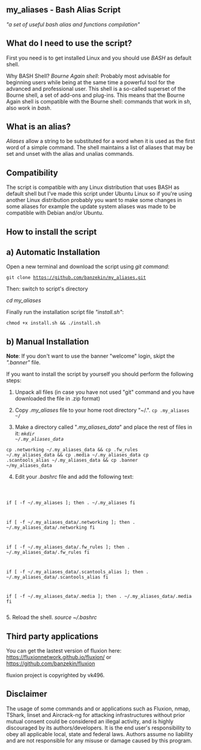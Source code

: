 ## my_aliases - Bash Alias Script
*"a set of useful bash alias and functions compilation"*

## What do I need to use the script?
First you need is to get installed Linux and you should use <i>BASH</i> as default shell.

Why BASH Shell?
<i>Bourne Again shell</i>: Probably most advisable for beginning users while being at the same time a
powerful tool for the advanced and professional user. This shell is a so-called superset of the Bourne shell,
a set of add-ons and plug-ins. This means that the Bourne Again shell is compatible with the Bourne shell:
commands that work in <i>sh</i>, also work in <i>bash</i>.

## What is an alias?
<i>Aliases</i> allow a string to be substituted for a word when it is used as the first word of a simple command.
The shell maintains a list of aliases that may be set and unset with the alias and unalias commands.

## Compatibility
The script is compatible with any Linux distribution that uses BASH as default shell but I've made this script under
Ubuntu Linux so if you're using another Linux distribution probably you want to make some changes in some aliases for
example the update system aliases was made to be compatible with Debian and/or Ubuntu.

## How to install the script
## a) Automatic Installation
Open a new terminal and download the script using <i>git command</i>: 

<code>git clone https://github.com/banzekin/my_aliases.git</code> 

Then: switch to script's directory

<i>cd my_aliases</i>

Finally run the installation script file <i>"install.sh"</i>:

<code>chmod +x install.sh && ./install.sh</code>

## b) Manual Installation
<b>Note</b>: If you don't want to use the banner "welcome" login, skipt the <i>".banner"</i> file.

If you want to install the script by yourself you should perform the following steps:

1. Unpack all files (in case you have not used "git" command and you have downloaded the file in .zip format)

2. Copy <i>.my_aliases</i> file to your home root directory "~/.".
<code>cp .my_aliases ~/</code>

3. Make a directory called "<i>.my_aliases_data</i>" and place the rest of files in it:
<code><i>mkdir ~/.my_aliases_data</i></code>

<code>cp .networking ~/.my_aliases_data && cp .fw_rules ~/.my_aliases_data && cp .media ~/.my_aliases_data
cp .scantools_alias ~/.my_aliases_data && cp .banner ~/my_aliases_data</code>

4. Edit your <i>.bashrc</i> file and add the following text:
<code>

if [ -f ~/.my_aliases ]; then
    . ~/.my_aliases
fi

if [ -f ~/.my_aliases_data/.networking ]; then
    . ~/.my_aliases_data/.networking
fi

if [ -f ~/.my_aliases_data/.fw_rules ]; then
    . ~/.my_aliases_data/.fw_rules
fi

if [ -f ~/.my_aliases_data/.scantools_alias ]; then
    . ~/.my_aliases_data/.scantools_alias
fi

if [ -f ~/.my_aliases_data/.media ]; then
    . ~/.my_aliases_data/.media
fi

</code>
5. Reload the shell.
<i>source ~/.bashrc</i>

## Third party applications
You can get the lastest version of fluxion here: https://fluxionnetwork.github.io/fluxion/ or https://github.com/banzekin/fluxion

fluxion project is copyrighted by vk496.

## Disclaimer

The usage of some commands and or applications such as Fluxion, nmap, TShark, linset and Aircrack-ng for attacking infrastructures without prior mutual consent could be considered an illegal activity, and is highly discouraged by its authors/developers. It is the end user's responsibility to obey all applicable local, state and federal laws. Authors assume no liability and are not responsible for any misuse or damage caused by this program.
